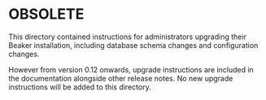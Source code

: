 # OBSOLETE
This directory contained instructions for administrators upgrading their Beaker 
installation, including database schema changes and configuration changes.

However from version 0.12 onwards, upgrade instructions are included in the 
documentation alongside other release notes. No new upgrade instructions will 
be added to this directory.

